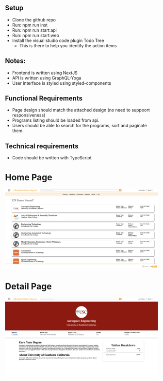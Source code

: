 ## Setup
* Clone the github repo
* Run: npm run inst
* Run: npm run start:api
* Run: npm run start:web
* Install the visual studio code plugin Todo Tree
    * This is there to help you identify the action items

## Notes:
* Frontend is written using NextJS
* API is written using GraphQL-Yoga
* User interface is styled using styled-components

## Functional Requirements
* Page design should match the attached design (no need to suppoort responsiveness)
* Programs listing should be loaded from api.
* Users should be able to search for the programs, sort and paginate them.


## Technical requirements
* Code should be written with TypeScript

# Home Page
![Home Page](./front_page.png)

# Detail Page
![Home Page](./detail_page.png)